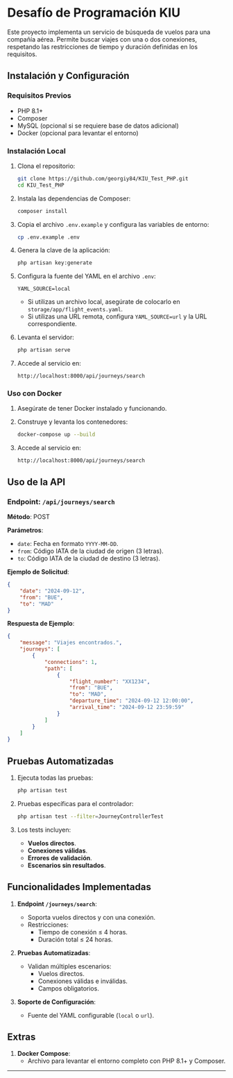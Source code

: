 # Desafío de Programación KIU

Este proyecto implementa un servicio de búsqueda de vuelos para una compañía aérea. Permite buscar viajes con una o dos conexiones, respetando las restricciones de tiempo y duración definidas en los requisitos.

## Instalación y Configuración

### Requisitos Previos
- PHP 8.1+
- Composer
- MySQL (opcional si se requiere base de datos adicional)
- Docker (opcional para levantar el entorno)

### Instalación Local

1. Clona el repositorio:
   ```bash
   git clone https://github.com/georgiy84/KIU_Test_PHP.git
   cd KIU_Test_PHP
   ```

2. Instala las dependencias de Composer:
   ```bash
   composer install
   ```

3. Copia el archivo `.env.example` y configura las variables de entorno:
   ```bash
   cp .env.example .env
   ```

4. Genera la clave de la aplicación:
   ```bash
   php artisan key:generate
   ```

5. Configura la fuente del YAML en el archivo `.env`:
   ```env
   YAML_SOURCE=local
   ```
   - Si utilizas un archivo local, asegúrate de colocarlo en `storage/app/flight_events.yaml`.
   - Si utilizas una URL remota, configura `YAML_SOURCE=url` y la URL correspondiente.

6. Levanta el servidor:
   ```bash
   php artisan serve
   ```

7. Accede al servicio en:
   ```
   http://localhost:8000/api/journeys/search
   ```

### Uso con Docker

1. Asegúrate de tener Docker instalado y funcionando.

2. Construye y levanta los contenedores:
   ```bash
   docker-compose up --build
   ```

3. Accede al servicio en:
   ```
   http://localhost:8000/api/journeys/search
   ```

## Uso de la API

### Endpoint: `/api/journeys/search`
**Método**: POST  

**Parámetros**:
- `date`: Fecha en formato `YYYY-MM-DD`.
- `from`: Código IATA de la ciudad de origen (3 letras).
- `to`: Código IATA de la ciudad de destino (3 letras).

**Ejemplo de Solicitud**:
```json
{
    "date": "2024-09-12",
    "from": "BUE",
    "to": "MAD"
}
```

**Respuesta de Ejemplo**:
```json
{
    "message": "Viajes encontrados.",
    "journeys": [
        {
            "connections": 1,
            "path": [
                {
                    "flight_number": "XX1234",
                    "from": "BUE",
                    "to": "MAD",
                    "departure_time": "2024-09-12 12:00:00",
                    "arrival_time": "2024-09-12 23:59:59"
                }
            ]
        }
    ]
}
```

## Pruebas Automatizadas

1. Ejecuta todas las pruebas:
   ```bash
   php artisan test
   ```

2. Pruebas específicas para el controlador:
   ```bash
   php artisan test --filter=JourneyControllerTest
   ```

3. Los tests incluyen:
   - **Vuelos directos**.
   - **Conexiones válidas**.
   - **Errores de validación**.
   - **Escenarios sin resultados**.

## Funcionalidades Implementadas

1. **Endpoint `/journeys/search`**:
   - Soporta vuelos directos y con una conexión.
   - Restricciones:
     - Tiempo de conexión ≤ 4 horas.
     - Duración total ≤ 24 horas.

2. **Pruebas Automatizadas**:
   - Validan múltiples escenarios:
     - Vuelos directos.
     - Conexiones válidas e inválidas.
     - Campos obligatorios.

3. **Soporte de Configuración**:
   - Fuente del YAML configurable (`local` o `url`).

## Extras

1. **Docker Compose**:
   - Archivo para levantar el entorno completo con PHP 8.1+ y Composer.

---